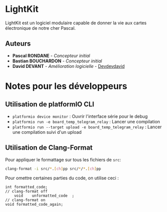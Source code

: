 # LightKit

LightKit est un logiciel modulaire capable de donner la vie aux cartes électronique de notre cher Pascal.

## Auteurs

* **Pascal RONDANE** - *Concepteur initial*
* **Bastian BOUCHARDON** - *Concepteur initial*
* **David DEVANT** - *Amélioration logicielle* - [Devdevdavid](https://github.com/Devdevdavid)

# Notes pour les développeurs

## Utilisation de platformIO CLI

- `platformio device monitor` : Ouvrir l'interface série pour le debug
- `platformio run -e board_temp_telegram_relay` : Lancer une compilation
- `platformio run --target upload -e board_temp_telegram_relay` : Lancer une compilation suivi d'un upload 

## Utilisation de Clang-Format

Pour appliquer le formattage sur tous les fichiers de `src`:

```bash
clang-format -i src/*.[ch]pp src/*/*.[ch]pp
```

Pour omettre certaines parties du code, on utilise ceci :

```
int formatted_code;
// clang-format off
    void    unformatted_code  ;
// clang-format on
void formatted_code_again;
```


